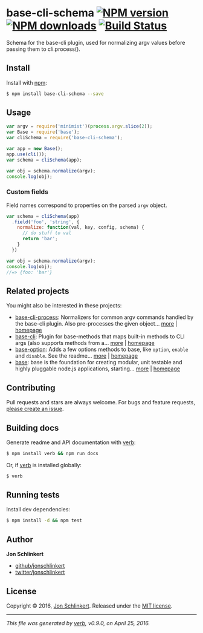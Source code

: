 # base-cli-schema [![NPM version](https://img.shields.io/npm/v/base-cli-schema.svg?style=flat)](https://www.npmjs.com/package/base-cli-schema) [![NPM downloads](https://img.shields.io/npm/dm/base-cli-schema.svg?style=flat)](https://npmjs.org/package/base-cli-schema) [![Build Status](https://img.shields.io/travis/jonschlinkert/base-cli-schema.svg?style=flat)](https://travis-ci.org/jonschlinkert/base-cli-schema)

Schema for the base-cli plugin, used for normalizing argv values before passing them to cli.process().

## Install

Install with [npm](https://www.npmjs.com/):

```sh
$ npm install base-cli-schema --save
```

## Usage

```js
var argv = require('minimist')(process.argv.slice(2));
var Base = require('base');
var cliSchema = require('base-cli-schema');

var app = new Base();
app.use(cli());
var schema = cliSchema(app);

var obj = schema.normalize(argv);
console.log(obj);
```

### Custom fields

Field names correspond to properties on the parsed `argv` object.

```js
var schema = cliSchema(app)
  .field('foo', 'string', {
    normalize: function(val, key, config, schema) {
      // do stuff to val
      return 'bar';
    }
  })

var obj = schema.normalize(argv);
console.log(obj);
//=> {foo: 'bar'}
```

## Related projects

You might also be interested in these projects:

* [base-cli-process](https://www.npmjs.com/package/base-cli-process): Normalizers for common argv commands handled by the base-cli plugin. Also pre-processes the given object… [more](https://www.npmjs.com/package/base-cli-process) | [homepage](https://github.com/jonschlinkert/base-cli-process)
* [base-cli](https://www.npmjs.com/package/base-cli): Plugin for base-methods that maps built-in methods to CLI args (also supports methods from a… [more](https://www.npmjs.com/package/base-cli) | [homepage](https://github.com/node-base/base-cli)
* [base-option](https://www.npmjs.com/package/base-option): Adds a few options methods to base, like `option`, `enable` and `disable`. See the readme… [more](https://www.npmjs.com/package/base-option) | [homepage](https://github.com/node-base/base-option)
* [base](https://www.npmjs.com/package/base): base is the foundation for creating modular, unit testable and highly pluggable node.js applications, starting… [more](https://www.npmjs.com/package/base) | [homepage](https://github.com/node-base/base)

## Contributing

Pull requests and stars are always welcome. For bugs and feature requests, [please create an issue](https://github.com/jonschlinkert/base-cli-schema/issues/new).

## Building docs

Generate readme and API documentation with [verb](https://github.com/verbose/verb):

```sh
$ npm install verb && npm run docs
```

Or, if [verb](https://github.com/verbose/verb) is installed globally:

```sh
$ verb
```

## Running tests

Install dev dependencies:

```sh
$ npm install -d && npm test
```

## Author

**Jon Schlinkert**

* [github/jonschlinkert](https://github.com/jonschlinkert)
* [twitter/jonschlinkert](http://twitter.com/jonschlinkert)

## License

Copyright © 2016, [Jon Schlinkert](https://github.com/jonschlinkert).
Released under the [MIT license](https://github.com/jonschlinkert/base-cli-schema/blob/master/LICENSE).

***

_This file was generated by [verb](https://github.com/verbose/verb), v0.9.0, on April 25, 2016._
